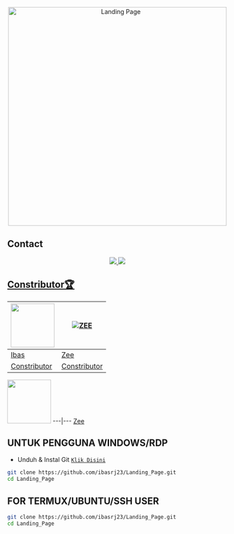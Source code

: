 <p align="center">
<img src="https://telegra.ph/file/0c948e309cc07fb7f3cfa.jpg" alt="Landing Page" width="500"/>


## Contact
<p align="center">
  <a href="https://instagram.com/kyy_rj"><img src="https://img.shields.io/badge/Instagram-E4405F?style=for-the-badge&logo=instagram&logoColor=white"/> 
  <a href="https://www.instagram.com/azzhqmrh_/"><img src="https://img.shields.io/badge/Instagram-E4405F?style=for-the-badge&logo=instagram&logoColor=white"/> 
 </p>

## Constributor🏆
<a href="https://github.com/ibasrj23"><img src="https://github.com/ibasrj23.png?size=100" width="100" height="100"></a> | [![ZEE](https://github.com/zeeazizah.png?size=100)](https://github.com/zeeazizah) 
---|---
[Ibas](https://github.com/ibasrj23)  | [Zee](https://github.com/zeeazizah)
Constributor | Constributor |

<a href="https://github.com/zeeazizah"><img src="https://github.com/zeeazizah.png?size=100" width="100" height="100"></a>
---|---
[Zee](https://github.com/zeeazizah)


## UNTUK PENGGUNA WINDOWS/RDP

* Unduh & Instal Git [`Klik Disini`](https://git-scm.com/downloads)

```bash
git clone https://github.com/ibasrj23/Landing_Page.git
cd Landing_Page
```





## FOR TERMUX/UBUNTU/SSH USER

```bash
git clone https://github.com/ibasrj23/Landing_Page.git
cd Landing_Page
```
